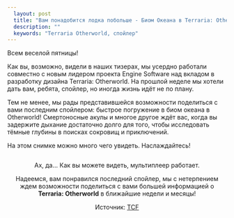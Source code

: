 ```yaml
---
  layout: post
  title: "Вам понадобится лодка побольше - Биом Океана в Terraria: Otherworld"
  description: ""
  keywords: "Terraria Otherworld, спойлер"
---
```


Всем веселой пятницы!

Как вы, возможно, видели в наших тизерах, мы усердно работали совместно с новым лидером проекта  Engine Software над вкладом в разработку дизайна Terraria: Otherworld. На прошлой неделе мы хотели дать вам, ребята, спойлер, но иногда жизнь идёт не по плану.

Тем не менее, мы рады представившейся возможности поделиться с вами последним спойлером: быстрое погружение в биом океана в Otherworld! Смертоносные акулы и многое другое ждёт вас, когда вы задержите дыхание достаточно долго для того, чтобы исследовать тёмные глубины в поисках сокровищ и приключений. 

На этом снимке можно много чего увидеть. Наслаждайтесь!

<div align="center">
<a class="fancybox" rel="gallery1" href="{{site.base_path}}images/posts/biom-okeana-v-terraria-otherworld/OceanBiome_screenshot02.png" title="Биом океана в Terraria Otherworld">
	<img src="{{site.base_path}}images/posts/biom-okeana-v-terraria-otherworld/OceanBiome_screenshot02_m.png" alt="" />
</a>

Ах, да... Как вы можете видеть, мультиплеер работает.

Надеемся, вам понравился последний спойлер, мы с нетерпением ждем возможности поделиться с вами большей информацией о <b>Terraria: Otherworld</b> в ближайшие недели и месяцы!

Источник: <a href="https://forums.terraria.org/index.php?threads/youre-gonna-need-a-bigger-boat-the-ocean-biome-in-terraria-otherworld.48795/" rel="nofollow">TCF</a>
